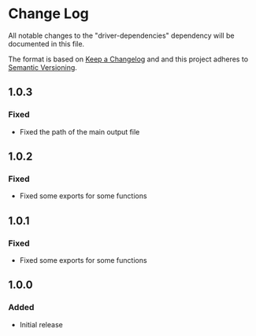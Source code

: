 # Change Log

All notable changes to the "driver-dependencies" dependency will be documented in this file.

The format is based on [Keep a Changelog](http://keepachangelog.com/) and and this project adheres to [Semantic Versioning](https://semver.org/spec/v2.0.0.html).

## 1.0.3

### Fixed

- Fixed the path of the main output file

## 1.0.2

### Fixed

- Fixed some exports for some functions

## 1.0.1

### Fixed

- Fixed some exports for some functions

## 1.0.0

### Added

- Initial release